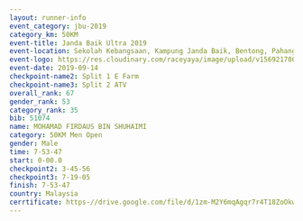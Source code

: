 ```yaml
---
layout: runner-info 
event_category: jbu-2019 
category_km: 50KM 
event-title: Janda Baik Ultra 2019  
event-location: Sekolah Kebangsaan, Kampung Janda Baik, Bentong, Pahang, Malaysia 
event-logo: https://res.cloudinary.com/raceyaya/image/upload/v1569217009/logo/janda-baik_vch1pc.jpg 
event-date: 2019-09-14 
checkpoint-name2: Split 1 E Farm 
checkpoint-name3: Split 2 ATV 
overall_rank: 67
gender_rank: 53
category_rank: 35
bib: 51074
name: MOHAMAD FIRDAUS BIN SHUHAIMI
category: 50KM Men Open
gender: Male
time: 7-53-47
start: 0-00.0
checkpoint2: 3-45-56
checkpoint3: 7-19-05
finish: 7-53-47
country: Malaysia
cerrtificate: https-//drive.google.com/file/d/1zm-M2Y6mqAgqr7r4T18ZoOkwZYjiGHDG/view?usp=sharing
---
```

